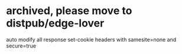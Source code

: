 # archived, please move to distpub/edge-lover
auto modify all response set-cookie headers with samesite=none and secure=true


